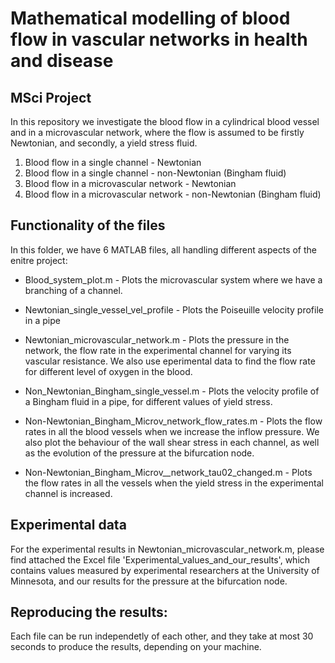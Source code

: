 # Mathematical modelling of blood flow in vascular networks in health and disease

## MSci Project


In this repository we investigate the blood flow in a cylindrical blood vessel and in a microvascular network, where the flow is assumed to be firstly Newtonian, and secondly, a yield stress fluid.

1. Blood flow in a single channel - Newtonian
2. Blood flow in a single channel - non-Newtonian (Bingham fluid)
3. Blood flow in a microvascular network - Newtonian
4. Blood flow in a microvascular network - non-Newtonian (Bingham fluid)


## Functionality of the files
In this folder, we have 6 MATLAB files, all handling different aspects of the enitre project:

- Blood_system_plot.m - Plots the microvascular system where we have a branching of a channel.

- Newtonian_single_vessel_vel_profile - Plots the Poiseuille velocity profile in a pipe

- Newtonian_microvascular_network.m - Plots the pressure in the network, the flow rate in the experimental channel for varying its vascular resistance. We also use eperimental data to find the flow rate for different level of oxygen in the blood.

- Non_Newtonian_Bingham_single_vessel.m - Plots the velocity profile of a Bingham fluid in a pipe, for different values of yield stress.

- Non-Newtonian_Bingham_Microv_network_flow_rates.m - Plots the flow rates in all the blood vessels when we increase the inflow pressure. We also plot the behaviour of the wall shear stress in each channel, as well as the evolution of the pressure at the bifurcation node.

- Non-Newtonian_Bingham_Microv__network_tau02_changed.m - Plots the flow rates in all the vessels when the yield stress in the experimental channel is increased.


## Experimental data
For the experimental results in Newtonian_microvascular_network.m, please find attached the Excel file 'Experimental_values_and_our_results', which contains values measured by experimental researchers at the University of Minnesota, and our results for the pressure at the bifurcation node.


## Reproducing the results:
Each file can be run independetly of each other, and they take at most 30 seconds to produce the results, depending on your machine. 
